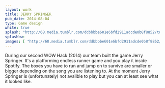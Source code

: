 ```yaml
---
layout: work
title: JERRY SPRINGER
pub_date: 2014-08-04
type: Game design
white: true
splash: "http://68.media.tumblr.com/ddbbbbe601e6bfd2911adcde0b8f8852/tumblr_or3lg9ZdNn1s771xno1_1280.png"
splashbw: 
images: [ "http://68.media.tumblr.com/ddbbbbe601e6bfd2911adcde0b8f8852/tumblr_or3lg9ZdNn1s771xno1_1280.png", "http://68.media.tumblr.com/2b095ab195539feb0c59df3e8f617aa1/tumblr_ot5hsofjKm1s771xno1_1280.png" ]
---
```

During our second WOW Hack (2014) our team built the game Jerry Springer. It's a platforming endless runner game and you play it inside Spotify. The boxes you have to run and jump on to survive are smaller or bigger depending on the song you are listening to. At the moment Jerry Springer is (unfortunately) not avalible to play but you can at least see what it looked like.

